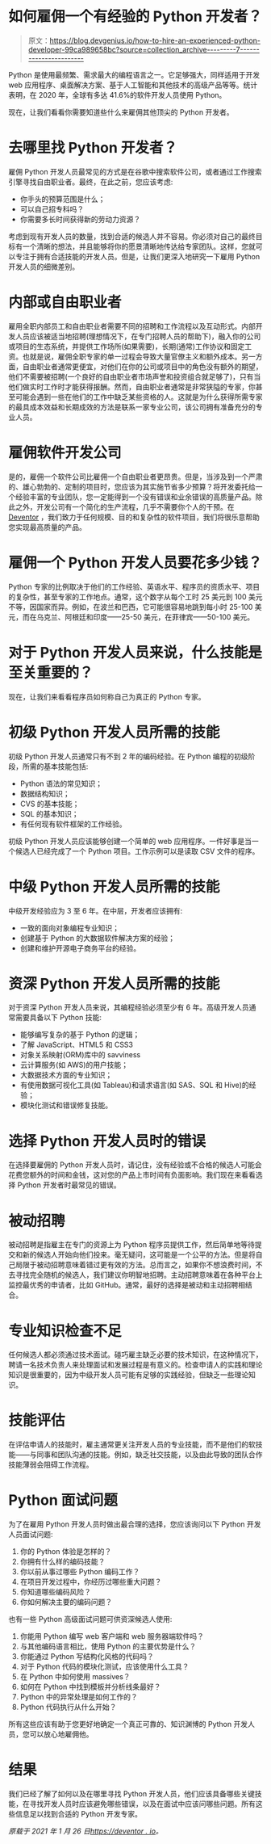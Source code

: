 # 如何雇佣一个有经验的 Python 开发者？

> 原文：<https://blog.devgenius.io/how-to-hire-an-experienced-python-developer-99ca989658bc?source=collection_archive---------7----------------------->

Python 是使用最频繁、需求最大的编程语言之一。它足够强大，同样适用于开发 web 应用程序、桌面解决方案、基于人工智能和其他技术的高级产品等等。统计表明，在 2020 年，全球有多达 41.6%的软件开发人员使用 Python。

现在，让我们看看你需要知道些什么来雇佣其他顶尖的 Python 开发者。

# 去哪里找 Python 开发者？

雇佣 Python 开发人员最常见的方式是在谷歌中搜索软件公司，或者通过工作搜索引擎寻找自由职业者。最终，在此之前，您应该考虑:

*   你手头的预算范围是什么；
*   可以自己招专科吗？
*   你需要多长时间获得新的劳动力资源？

考虑到现有开发人员的数量，找到合适的候选人并不容易。你必须对自己的最终目标有一个清晰的想法，并且能够将你的愿景清晰地传达给专家团队。这样，您就可以专注于拥有合适技能的开发人员。但是，让我们更深入地研究一下雇用 Python 开发人员的细微差别。

# 内部或自由职业者

雇用全职内部员工和自由职业者需要不同的招聘和工作流程以及互动形式。内部开发人员应该被适当地招聘(理想情况下，在专门招聘人员的帮助下)，融入你的公司或项目的生态系统，并提供工作场所(如果需要)，长期(通常)工作协议和固定工资。也就是说，雇佣全职专家的单一过程会导致大量官僚主义和额外成本。另一方面，自由职业者通常更便宜，对他们在你的公司或项目中的角色没有额外的期望，他们不需要被招聘(一个良好的自由职业者市场声誉和投资组合就足够了)，只有当他们做实时工作时才能获得报酬。然而，自由职业者通常是非常狭隘的专家，你甚至可能会遇到一些在他们的工作中缺乏某些资格的人。这就是为什么获得所需专家的最具成本效益和长期成效的方法是联系一家专业公司，该公司拥有准备充分的专业人员。

# 雇佣软件开发公司

是的，雇佣一个软件公司比雇佣一个自由职业者更昂贵。但是，当涉及到一个严肃的、雄心勃勃的、定制的项目时，您应该为其实施节省多少预算？将开发委托给一个经验丰富的专业团队，您一定能得到一个没有错误和业余错误的高质量产品。除此之外，开发公司有一个简化的生产流程，几乎不需要你个人的干预。在 [Deventor](https://deventor.io/) ，我们致力于任何规模、目的和复杂性的软件项目，我们将很乐意帮助您实现最高质量的产品。

# 雇佣一个 Python 开发人员要花多少钱？

Python 专家的比例取决于他们的工作经验、英语水平、程序员的资质水平、项目的复杂性，甚至专家的工作地点。通常，这个数字从每个工时 25 美元到 100 美元不等，因国家而异。例如，在波兰和巴西，它可能很容易地跳到每小时 25-100 美元，而在乌克兰、阿根廷和印度——25-50 美元，在菲律宾——50-100 美元。

# 对于 Python 开发人员来说，什么技能是至关重要的？

现在，让我们来看看程序员如何称自己为真正的 Python 专家。

# 初级 Python 开发人员所需的技能

初级 Python 开发人员通常只有不到 2 年的编码经验。在 Python 编程的初级阶段，所需的基本技能包括:

*   Python 语法的常见知识；
*   数据结构知识；
*   CVS 的基本技能；
*   SQL 的基本知识；
*   有任何现有软件框架的工作经验。

初级 Python 开发人员应该能够创建一个简单的 web 应用程序。一件好事是当一个候选人已经完成了一个 Python 项目。工作示例可以是读取 CSV 文件的程序。

# 中级 Python 开发人员所需的技能

中级开发经验应为 3 至 6 年。在中层，开发者应该拥有:

*   一致的面向对象编程专业知识；
*   创建基于 Python 的大数据软件解决方案的经验；
*   创建和维护开源电子商务平台的经验。

# 资深 Python 开发人员所需的技能

对于资深 Python 开发人员来说，其编程经验必须至少有 6 年。高级开发人员通常需要具备以下 Python 技能:

*   能够编写复杂的基于 Python 的逻辑；
*   了解 JavaScript、HTML5 和 CSS3
*   对象关系映射(ORM)库中的 savviness
*   云计算服务(如 AWS)的用户技能；
*   大数据技术方面的专业知识；
*   有使用数据可视化工具(如 Tableau)和请求语言(如 SAS、SQL 和 Hive)的经验；
*   模块化测试和错误修复技能。

# 选择 Python 开发人员时的错误

在选择要雇佣的 Python 开发人员时，请记住，没有经验或不合格的候选人可能会花费您额外的时间和金钱，这对您的产品上市时间有负面影响。我们现在来看看选择 Python 开发者时最常见的错误。

# 被动招聘

被动招聘是指雇主在专门的资源上为 Python 程序员提供工作，然后简单地等待提交和新的候选人开始向他们投来。毫无疑问，这可能是一个公平的方法。但是将自己局限于被动招聘意味着错过更有效的方法。总而言之，如果你不想浪费时间，不去寻找完全随机的候选人，我们建议你明智地招聘。主动招聘意味着在各种平台上监控最优秀的申请者，比如 GitHub。通常，最好的选择是被动和主动招聘相结合。

# 专业知识检查不足

任何候选人都必须通过技术面试。碰巧雇主缺乏必要的技术知识，在这种情况下，聘请一名技术负责人来处理面试和发展过程是有意义的。检查申请人的实践和理论知识是很重要的，因为中级开发人员可能有足够的实践经验，但缺乏一些理论知识。

# 技能评估

在评估申请人的技能时，雇主通常更关注开发人员的专业技能，而不是他们的软技能——与同事和团队沟通的技能。例如，缺乏社交技能，以及由此导致的团队合作技能薄弱会阻碍工作流程。

# Python 面试问题

为了在雇用 Python 开发人员时做出最合理的选择，您应该询问以下 Python 开发人员面试问题:

1.  你的 Python 体验是怎样的？
2.  你拥有什么样的编码技能？
3.  你以前从事过哪些 Python 编码工作？
4.  在项目开发过程中，你经历过哪些重大问题？
5.  你知道哪些编码风险？
6.  你如何解决主要的编码问题？

也有一些 Python 高级面试问题可供资深候选人使用:

1.  你能用 Python 编写 web 客户端和 web 服务器端软件吗？
2.  与其他编码语言相比，使用 Python 的主要优势是什么？
3.  你能通过 Python 写结构化风格的代码吗？
4.  对于 Python 代码的模块化测试，应该使用什么工具？
5.  在 Python 中如何使用 massives？
6.  如何在 Python 中找到模板并分析线条最好？
7.  Python 中的异常处理是如何工作的？
8.  Python 代码执行从什么开始？

所有这些应该有助于您更好地确定一个真正可靠的、知识渊博的 Python 开发人员，您可以放心地雇佣他。

# 结果

我们已经了解了如何以及在哪里寻找 Python 开发人员，他们应该具备哪些关键技能，在寻找开发人员时应该避免哪些错误，以及在面试中应该问哪些问题。所有这些信息足以找到合适的 Python 开发专家。

*原载于 2021 年 1 月 26 日*[*https://deventor . io*](https://deventor.io/blog/python-developers/)*。*